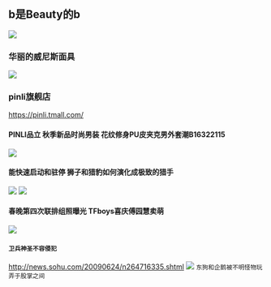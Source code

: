 ## b是Beauty的b
![](http://himg2.huanqiu.com/attachment2010/2018/0218/20180218045544569.jpg)

### 华丽的威尼斯面具
![](http://cimg.163.com/abroad/0402/16/mask08.jpg)

### pinli旗舰店
https://pinli.tmall.com/
#### PINLI品立 秋季新品时尚男装 花纹修身PU皮夹克男外套潮B16322115
![](https://img.alicdn.com/imgextra/i2/1112208168/TB2GDhWf8U4h1JjSZFLXXaFMpXa_!!1112208168.jpg)

#### 能快速启动和驻停 狮子和猎豹如何演化成极致的猎手
![](http://n.sinaimg.cn/tech/transform/w470h515/20180215/WO0y-fyrpeie7195133.jpg)
![](http://n.sinaimg.cn/tech/transform/w630h419/20180215/NCe9-fyrpeie7195792.jpg)

#### 春晚第四次联排组照曝光 TFboys喜庆傅园慧卖萌
![](http://news.youth.cn/yl/201701/W020170122511693205178.jpg)
#### `卫兵神圣不容侵犯`
http://news.sohu.com/20090624/n264716335.shtml
![](http://news.youth.cn/yl/201701/W020170122511693746223.jpg)
`东狗和企鹅被不明怪物玩弄于股掌之间`
